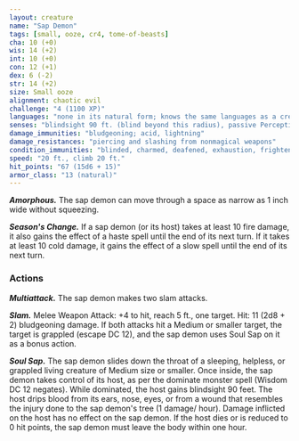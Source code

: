 ```yaml
---
layout: creature
name: "Sap Demon"
tags: [small, ooze, cr4, tome-of-beasts]
cha: 10 (+0)
wis: 14 (+2)
int: 10 (+0)
con: 12 (+1)
dex: 6 (-2)
str: 14 (+2)
size: Small ooze
alignment: chaotic evil
challenge: "4 (1100 XP)"
languages: "none in its natural form; knows the same languages as a creature it dominates"
senses: "blindsight 90 ft. (blind beyond this radius), passive Perception 12"
damage_immunities: "bludgeoning; acid, lightning"
damage_resistances: "piercing and slashing from nonmagical weapons"
condition_immunities: "blinded, charmed, deafened, exhaustion, frightened, prone"
speed: "20 ft., climb 20 ft."
hit_points: "67 (15d6 + 15)"
armor_class: "13 (natural)"
---
```


***Amorphous.*** The sap demon can move through a space as narrow as 1 inch wide without squeezing.

***Season's Change.*** If a sap demon (or its host) takes at least 10 fire damage, it also gains the effect of a haste spell until the end of its next turn. If it takes at least 10 cold damage, it gains the effect of a slow spell until the end of its next turn.

### Actions

***Multiattack.*** The sap demon makes two slam attacks.

***Slam.*** Melee Weapon Attack: +4 to hit, reach 5 ft., one target. Hit: 11 (2d8 + 2) bludgeoning damage. If both attacks hit a Medium or smaller target, the target is grappled (escape DC 12), and the sap demon uses Soul Sap on it as a bonus action.

***Soul Sap.*** The sap demon slides down the throat of a sleeping, helpless, or grappled living creature of Medium size or smaller. Once inside, the sap demon takes control of its host, as per the dominate monster spell (Wisdom DC 12 negates). While dominated, the host gains blindsight 90 feet. The host drips blood from its ears, nose, eyes, or from a wound that resembles the injury done to the sap demon's tree (1 damage/ hour). Damage inflicted on the host has no effect on the sap demon. If the host dies or is reduced to 0 hit points, the sap demon must leave the body within one hour.

